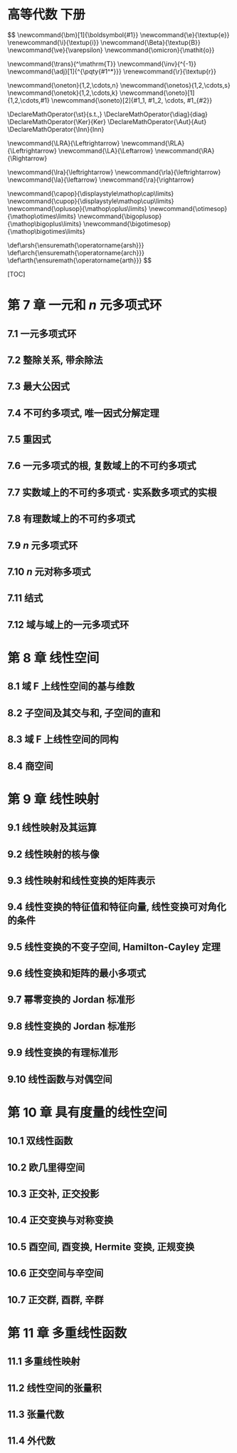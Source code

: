 <h1>高等代数 下册</h1>

$$
\newcommand{\bm}[1]{\boldsymbol{#1}}
\newcommand{\e}{\textup{e}}
\renewcommand{\i}{\textup{i}}
\newcommand{\Beta}{\textup{B}}
\newcommand{\ve}{\varepsilon}
\newcommand{\omicron}{\mathit{o}}

\newcommand{\trans}{^\mathrm{T}}
\newcommand{\inv}{^{-1}}
\newcommand{\adj}[1]{^{\pqty{#1^*}}}
\renewcommand{\r}{\textup{r}}

\newcommand{\oneton}{1,2,\cdots,n}
\newcommand{\onetos}{1,2,\cdots,s}
\newcommand{\onetok}{1,2,\cdots,k}
\newcommand{\oneto}[1]{1,2,\cdots,#1}
\newcommand{\soneto}[2]{#1_1, #1_2, \cdots, #1_{#2}}

\DeclareMathOperator{\st}{s.t.\,}
\DeclareMathOperator{\diag}{diag}
\DeclareMathOperator{\Ker}{Ker}
\DeclareMathOperator{\Aut}{Aut}
\DeclareMathOperator{\Inn}{Inn}

\newcommand{\LRA}{\Leftrightarrow}
\newcommand{\RLA}{\Leftrightarrow}
\newcommand{\LA}{\Leftarrow}
\newcommand{\RA}{\Rightarrow}

\newcommand{\lra}{\leftrightarrow}
\newcommand{\rla}{\leftrightarrow}
\newcommand{\la}{\leftarrow}
\newcommand{\ra}{\rightarrow}

\newcommand{\capop}{\displaystyle\mathop\cap\limits}
\newcommand{\cupop}{\displaystyle\mathop\cup\limits}
\newcommand{\oplusop}{\mathop\oplus\limits}
\newcommand{\otimesop}{\mathop\otimes\limits}
\newcommand{\bigoplusop}{\mathop\bigoplus\limits}
\newcommand{\bigotimesop}{\mathop\bigotimes\limits}

\def\arsh{\ensuremath{\operatorname{arsh}}}
\def\arch{\ensuremath{\operatorname{arch}}}
\def\arth{\ensuremath{\operatorname{arth}}}
$$

[TOC]

# 第 7 章	一元和 $n$ 元多项式环

## 7.1	一元多项式环

## 7.2	整除关系, 带余除法

## 7.3	最大公因式

## 7.4	不可约多项式, 唯一因式分解定理

## 7.5	重因式

## 7.6	一元多项式的根, 复数域上的不可约多项式

## 7.7	实数域上的不可约多项式 · 实系数多项式的实根

## 7.8	有理数域上的不可约多项式

## 7.9	$n$ 元多项式环

## 7.10	$n$ 元对称多项式

## 7.11	结式

## 7.12	域与域上的一元多项式环



# 第 8 章	线性空间

## 8.1	域 $\mathrm{F}$ 上线性空间的基与维数

## 8.2	子空间及其交与和, 子空间的直和

## 8.3	域 $\mathrm{F}$ 上线性空间的同构

## 8.4	商空间



# 第 9 章	线性映射

## 9.1	线性映射及其运算

## 9.2	线性映射的核与像

## 9.3	线性映射和线性变换的矩阵表示

## 9.4	线性变换的特征值和特征向量, 线性变换可对角化的条件

## 9.5	线性变换的不变子空间, Hamilton-Cayley 定理

## 9.6	线性变换和矩阵的最小多项式

## 9.7	幂零变换的 Jordan 标准形

## 9.8	线性变换的 Jordan 标准形

## 9.9	线性变换的有理标准形

## 9.10	线性函数与对偶空间



# 第 10 章	具有度量的线性空间

## 10.1	双线性函数

## 10.2	欧几里得空间

## 10.3	正交补, 正交投影

## 10.4	正交变换与对称变换

## 10.5	酉空间, 酉变换, Hermite 变换, 正规变换

## 10.6	正交空间与辛空间

## 10.7	正交群, 酉群, 辛群



# 第 11 章	多重线性函数

## 11.1	多重线性映射

## 11.2	线性空间的张量积

## 11.3	张量代数

## 11.4	外代数